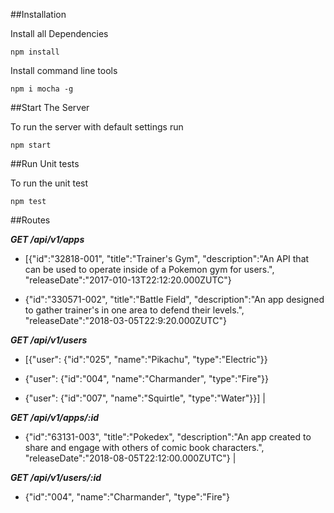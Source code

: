 ##Installation

Install all Dependencies
```
npm install
```

Install command line tools
```
npm i mocha -g
```
##Start The Server

To run the server with default settings run
```
npm start
```
##Run Unit tests

To run the unit test
```
npm test
```

##Routes

**_GET /api/v1/apps_**

- [{"id":"32818-001",
"title":"Trainer's Gym",
"description":"An API that can be used to operate inside of a Pokemon gym for users.",
"releaseDate":"2017-010-13T22:12:20.000ZUTC"}

- {"id":"330571-002",
"title":"Battle Field",
"description":"An app designed to gather trainer's in one area to defend their levels.",
"releaseDate":"2018-03-05T22:9:20.000ZUTC"}

**_GET /api/v1/users_**

- [{"user":
{"id":"025",
"name":"Pikachu",
"type":"Electric"}}

- {"user":
{"id":"004",
"name":"Charmander",
"type":"Fire"}}

- {"user":
{"id":"007",
"name":"Squirtle",
"type":"Water"}}] |

**_GET /api/v1/apps/:id_**

- {"id":"63131-003",
"title":"Pokedex",
"description":"An app created to share and engage with others of comic book characters.",
"releaseDate":"2018-08-05T22:12:00.000ZUTC"} |

**_GET /api/v1/users/:id_**

- {"id":"004",
"name":"Charmander",
"type":"Fire"}
